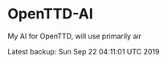 # OpenTTD-AI
My AI for OpenTTD, will use primarily air

Latest backup: Sun Sep 22 04:11:01 UTC 2019
